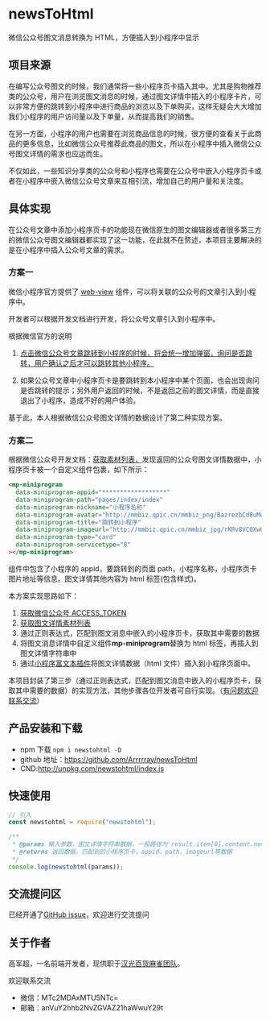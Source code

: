 # newsToHtml

微信公众号图文消息转换为 HTML，方便插入到小程序中显示

## 项目来源

在编写公众号图文的时候，我们通常将一些小程序页卡插入其中。尤其是购物推荐类的公众号，用户在浏览图文消息的时候，通过图文详情中插入的小程序卡片，可以非常方便的跳转到小程序中进行商品的浏览以及下单购买，这样无疑会大大增加我们小程序的用户访问量以及下单量，从而提高我们的销售。

在另一方面，小程序的用户也需要在浏览商品信息的时候，很方便的查看关于此商品的更多信息，比如微信公众号推荐此商品的图文，所以在小程序中插入微信公众号图文详情的需求也应运而生。

不仅如此，一些知识分享类的公众号和小程序也需要在公众号中嵌入小程序页卡或者在小程序中嵌入微信公众号文章来互相引流，增加自己的用户量和关注度。

## 具体实现

在公众号文章中添加小程序页卡的功能现在微信原生的图文编辑器或者很多第三方的微信公众号图文编辑器都实现了这一功能，在此就不在赘述，本项目主要解决的是在小程序中插入公众号文章的需求。

### 方案一

微信小程序官方提供了 [web-view](https://developers.weixin.qq.com/miniprogram/dev/component/web-view.html) 组件，可以将关联的公众号的文章引入到小程序中。

开发者可以根据开发文档进行开发，将公众号文章引入到小程序中。

根据微信官方的说明

1. [点击微信公众号文章跳转到小程序的时候，将会统一增加弹窗，询问是否跳转，用户确认之后才可以跳转其他小程序。](https://developers.weixin.qq.com/community/develop/doc/0000ac39168d50641477b725c51c01)

2. 如果公众号文章中小程序页卡是要跳转到本小程序中某个页面，也会出现询问是否跳转的提示；另外用户返回的时候，不是返回之前的图文详情，而是直接退出了小程序，造成不好的用户体验。

基于此，本人根据微信公众号图文详情的数据设计了第二种实现方案。

### 方案二

根据微信公众号开发文档：[获取素材列表，](https://developers.weixin.qq.com/doc/offiaccount/Asset_Management/Get_materials_list.html)发现返回的公众号图文详情数据中，小程序页卡被一个自定义组件包裹，如下所示：

```html
<mp-miniprogram
  data-miniprogram-appid="******************"
  data-miniprogram-path="pages/index/index"
  data-miniprogram-nickname="小程序名称"
  data-miniprogram-avatar="http://mmbiz.qpic.cn/mmbiz_png/BazrezbCd8uMokHc1AeWorYTQRUTHicmjXtlUjPJhGf99rMFPncwKknjOVeyUOvP7bIEiaNWSrWODAjS0LqktlMA/640?wx_fmt=png&amp;wxfrom=200"
  data-miniprogram-title="跳转到小程序"
  data-miniprogram-imageurl="http://mmbiz.qpic.cn/mmbiz_jpg/rKRv8VCQXwQmnSKBUNmNS5NKVbVOAUHO11ljRYXB33Oicp7mZiazRSbzfPJg7QmHh7PDcxKtvL79vgacaIkFtdOg/0?wx_fmt=jpeg"
  data-miniprogram-type="card"
  data-miniprogram-servicetype="0"
></mp-miniprogram>
```

组件中包含了小程序的 appid，要跳转到的页面 path，小程序名称，小程序页卡图片地址等信息。图文详情其他内容为 html 标签(包含样式)。

本方案实现思路如下：

1. [获取微信公众号 ACCESS_TOKEN](https://developers.weixin.qq.com/doc/offiaccount/Basic_Information/Get_access_token.html)
2. [获取图文详情素材列表](https://developers.weixin.qq.com/doc/offiaccount/Asset_Management/Get_materials_list.html)
3. 通过正则表达式，匹配到图文消息中嵌入的小程序页卡，获取其中需要的数据
4. 将图文消息详情中自定义组件**mp-miniprogram**替换为 html 标签，再插入到图文详情字符串中
5. 通过[小程序富文本插件](https://github.com/jin-yufeng/Parser)将图文详情数据（html 文件）插入到小程序页面中。

本项目封装了第三步（通过正则表达式，匹配到图文消息中嵌入的小程序页卡，获取其中需要的数据）的实现方法，其他步骤各位开发者可自行实现。（[有问题欢迎联系交流](https://github.com/Arrrrray/newsToHtml/issues)）

## 产品安装和下载

- npm 下载 `npm i newstohtml -D`
- github 地址：https://github.com/Arrrrray/newsToHtml
- CND:http://unpkg.com/newstohtml/index.js

## 快速使用

```js
// 引入
const newstohtml = require("newstohtml");

/**
 * @params 输入参数，图文详情字符串数据，一般路径为'result.item[0].content.news_item[0].content'
 * @returns 返回数据，匹配到的小程序页卡，appid，path，imageurl等数据
 */
console.log(newstohtml(params));
```

## 交流提问区

已经开通了[GitHub issue](https://github.com/Arrrrray/newsToHtml/issues)，欢迎进行交流提问

## 关于作者

高军超，一名前端开发者，现供职于[汉光百货麻雀团队](https://github.com/hanguangbaihuo/hg_project)。

欢迎联系交流

- 微信：MTc2MDAxMTU5NTc=
- 邮箱：anVuY2hhb2NvZGVAZ21haWwuY29t
